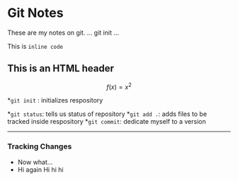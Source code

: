 # Git Notes

These are my notes on git.
...
git init
...

This is `inline code`
<h2>This is an HTML  header</h2>

$$f(x) = x^2$$

*`git init` : initializes respository

*`git status`: tells us status of repository
*`git add .`: adds files to be  tracked inside respository
*`git commit`: dedicate myself to a version

---
### Tracking Changes

+ Now what...
+ Hi again
Hi hi hi


